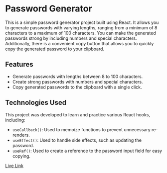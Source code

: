 # Password Generator

This is a simple password generator project built using React. It allows you to generate passwords with varying lengths, ranging from a minimum of 8 characters to a maximum of 100 characters. You can make the generated passwords strong by including numbers and special characters. Additionally, there is a convenient copy button that allows you to quickly copy the generated password to your clipboard.

## Features

- Generate passwords with lengths between 8 to 100 characters.
- Create strong passwords with numbers and special characters.
- Copy generated passwords to the clipboard with a single click.

## Technologies Used

This project was developed to learn and practice various React hooks, including:

- `useCallback()`: Used to memoize functions to prevent unnecessary re-renders.
- `useEffect()`: Used to handle side effects, such as updating the password.
- `useRef()`: Used to create a reference to the password input field for easy copying.

[Live Link](https://password-generator-three-kappa.vercel.app/)
